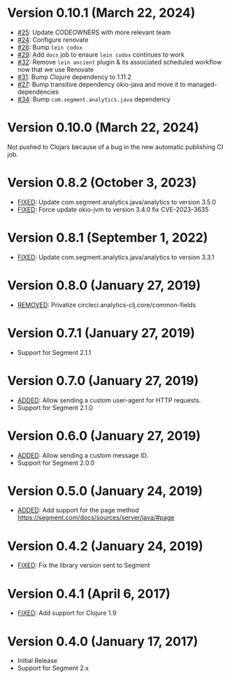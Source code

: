 Version 0.10.1 (March 22, 2024)
================================

* [#25](https://github.com/circleci/analytics-clj/pull/25): Update CODEOWNERS with more relevant team
* [#24](https://github.com/circleci/analytics-clj/pull/24): Configure renovate
* [#26](https://github.com/circleci/analytics-clj/pull/26): Bump `lein codox`
* [#29](https://github.com/circleci/analytics-clj/pull/29): Add `docs` job to ensure `lein codox` continues to work
* [#32](https://github.com/circleci/analytics-clj/pull/32): Remove `lein ancient` plugin & its associated scheduled workflow now that we use Renovate
* [#31](https://github.com/circleci/analytics-clj/pull/31): Bump Clojure dependency to 1.11.2
* [#27](https://github.com/circleci/analytics-clj/pull/27): Bump transitive dependency okio-java and move it to managed-dependencies
* [#34](https://github.com/circleci/analytics-clj/pull/34): Bump `com.segment.analytics.java` dependency

Version 0.10.0 (March 22, 2024)
================================

Not pushed to Clojars because of a bug in the new automatic publishing CI job.


Version 0.8.2 (October 3, 2023)
================================

* [FIXED](https://github.com/circleci/analytics-clj/pull/21): Update com.segment.analytics.java/analytics to version 3.5.0
* [FIXED](https://github.com/circleci/analytics-clj/pull/21): Force update okio-jvm to version 3.4.0 fix CVE-2023-3635

Version 0.8.1 (September 1, 2022)
================================

* [FIXED](https://github.com/circleci/analytics-clj/pull/19): Update com.segment.analytics.java/analytics to version 3.3.1

Version 0.8.0 (January 27, 2019)
================================

* [REMOVED](https://github.com/circleci/analytics-clj/pull/10): Privatize circleci.analytics-clj.core/common-fields

Version 0.7.1 (January 27, 2019)
================================

* Support for Segment 2.1.1

Version 0.7.0 (January 27, 2019)
================================

* [ADDED](https://github.com/circleci/analytics-clj/pull/8): Allow sending a custom user-agent for HTTP requests.
* Support for Segment 2.1.0

Version 0.6.0 (January 27, 2019)
================================

* [ADDED](https://github.com/circleci/analytics-clj/pull/4): Allow sending a custom message ID.
* Support for Segment 2.0.0

Version 0.5.0 (January 24, 2019)
================================

* [ADDED](https://github.com/circleci/analytics-clj/pull/7): Add support for the page method https://segment.com/docs/sources/server/java/#page

Version 0.4.2 (January 24, 2019)
================================

* [FIXED](https://github.com/circleci/analytics-clj/pull/6): Fix the library version sent to Segment

Version 0.4.1 (April 6, 2017)
=============================

* [FIXED](https://github.com/circleci/analytics-clj/pull/2): Add support for Clojure 1.9

Version 0.4.0 (January 17, 2017)
================================

* Initial Release
* Support for Segment 2.x
